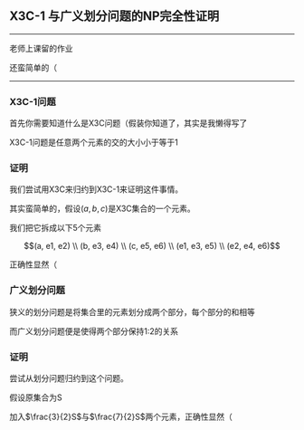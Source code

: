 ## X3C-1 与广义划分问题的NP完全性证明

---

老师上课留的作业

还蛮简单的（

---

### X3C-1问题

首先你需要知道什么是X3C问题（假装你知道了，其实是我懒得写了

X3C-1问题是任意两个元素的交的大小小于等于1

### 证明

我们尝试用X3C来归约到X3C-1来证明这件事情。

其实蛮简单的，假设$(a,b,c)$是X3C集合的一个元素。

我们把它拆成以下5个元素

$$(a, e1, e2) \\ (b, e3, e4) \\ (c, e5, e6) \\ (e1, e3, e5) \\ (e2, e4, e6)$$

正确性显然（

### 广义划分问题

狭义的划分问题是将集合里的元素划分成两个部分，每个部分的和相等

而广义划分问题便是使得两个部分保持1:2的关系

### 证明

尝试从划分问题归约到这个问题。

假设原集合为S

加入$\frac{3}{2}S$与$\frac{7}{2}S$两个元素，正确性显然（

